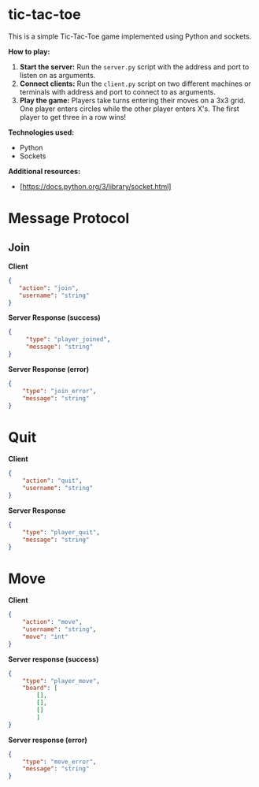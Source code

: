 # tic-tac-toe

This is a simple Tic-Tac-Toe game implemented using Python and sockets.

**How to play:**
1. **Start the server:** Run the `server.py` script with the address and port to listen on as arguments.
2. **Connect clients:** Run the `client.py` script on two different machines or terminals with address and port to connect to as arguments.
3. **Play the game:** Players take turns entering their moves on a 3x3 grid. One player enters circles while the other player enters X's. The first player to get three in a row wins!

**Technologies used:**
* Python
* Sockets

**Additional resources:**
* [https://docs.python.org/3/library/socket.html]

# Message Protocol

## Join
**Client**
 ```json
{
    "action": "join",
    "username": "string" 
}
```

**Server Response (success)**
```json
{
     "type": "player_joined",
     "message": "string"
}
```

**Server Response (error)**
```json
{
    "type": "join_error",
    "message": "string"
}
```

# Quit
**Client**
```json
{
    "action": "quit",
    "username": "string"
}
```

**Server Response**
```json
{
    "type": "player_quit",
    "message": "string"
}
```

# Move
**Client**
```json
{
    "action": "move",
    "username": "string",
    "move": "int"
}
```

**Server response (success)**
```json
{
    "type": "player_move",
    "board": [
        [],
        [],
        []
        ]
}
```

**Server response (error)**
```json
{
    "type": "move_error",
    "message": "string"
}
```
